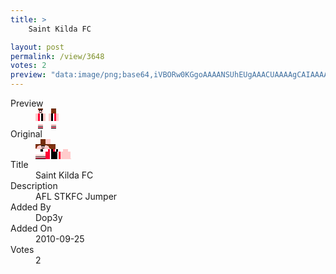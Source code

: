 ```yaml
---
title: >
    Saint Kilda FC

layout: post
permalink: /view/3648
votes: 2
preview: "data:image/png;base64,iVBORw0KGgoAAAANSUhEUgAAACUAAAAgCAIAAAAaMSbnAAAABnRSTlMA/wD/AP5AXyvrAAABEElEQVRIie2XPRKCMBCFd9FCGRxaG3tq5UJUHsUraOU5PIPB2msww1C6FpGYrIkk/lAwvCqB3fexSzIBJLpBqyJLUJsSRnJwvNbgoSJLrNf19Kl+Y7mY+/i6tJpNOmMM3m5/wjxnESREEDVOk6aq1SBOjaIjqzsJoQZBJACQMCU25bxvpKwVmBVn56maQjv5SmLFAXt/UvorDEVKUlPVrNZ3vA/KYkjQFgsrEQ33fKuYAICIlifYrA378vL0ahtDRHL+uCEOKuaX68VHI2/kjbyR9y+h/v0CgI4w8nTrTB96P4fOM8/3srRHsTPWJY/0offT2H+Idry5R91eHul973dzvSD/eWjjz3647vS++3kHoqyCy0as3aoAAAAASUVORK5CYII="
---
```

<dl class="side-by-side">
<dt>Preview</dt>
<dd>
    <img class="preview" src="data:image/png;base64,iVBORw0KGgoAAAANSUhEUgAAACUAAAAgCAIAAAAaMSbnAAAABnRSTlMA/wD/AP5AXyvrAAABEElEQVRIie2XPRKCMBCFd9FCGRxaG3tq5UJUHsUraOU5PIPB2msww1C6FpGYrIkk/lAwvCqB3fexSzIBJLpBqyJLUJsSRnJwvNbgoSJLrNf19Kl+Y7mY+/i6tJpNOmMM3m5/wjxnESREEDVOk6aq1SBOjaIjqzsJoQZBJACQMCU25bxvpKwVmBVn56maQjv5SmLFAXt/UvorDEVKUlPVrNZ3vA/KYkjQFgsrEQ33fKuYAICIlifYrA378vL0ahtDRHL+uCEOKuaX68VHI2/kjbyR9y+h/v0CgI4w8nTrTB96P4fOM8/3srRHsTPWJY/0offT2H+Idry5R91eHul973dzvSD/eWjjz3647vS++3kHoqyCy0as3aoAAAAASUVORK5CYII=">
</dd>
<dt>Original</dt>
<dd>
    <img class="preview" src="data:image/png;base64,iVBORw0KGgoAAAANSUhEUgAAAEAAAAAgCAYAAACinX6EAAABKElEQVR42u2WwQrCMAyGexTBk158AT16mHj0WfQtRPDsM/hOe6dqhY4YkrSjk2VrCj8rXTeWL3+yOpcYj8PKB132Sx/nUL5tRbmpDyrwuBauswcAg6ZgVAOAc0EVAGDmsQuqKgFzQM0OoP4AswAQu7uk627xo5xncqUiw6/GfbN5O66/8/tp02U8rEkKe57nbbc/zuGaJDUWjxAoW3+2kcL7pEA5SKMDkALHEKg5JRgg5QS4pqrJDQWgjwvU9IBUN+8rrh9gR6hxQMbvTKx/rgy4wNX0gKEznyoH7Ap15wKPBtH95edd4zsR70jdL02YATAABqAs4N4DBoTFQ6RPltQ7C5uwATAABsAA/PckaAAMwLQB5H4c+9HWBKcOQAqgVFYC4wNIQXgDSFBnCVNLGOgAAAAASUVORK5CYII=">
</dd>
<dt>Title</dt>
<dd>Saint Kilda FC</dd>
<dt>Description</dt>
<dd>AFL STKFC Jumper</dd>
<dt>Added By</dt>
<dd>Dop3y</dd>
<dt>Added On</dt>
<dd>2010-09-25</dd>
<dt>Votes</dt>
<dd>2</dd>
</dl>
